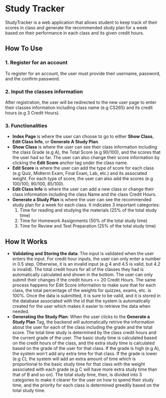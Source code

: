 # Study Tracker
StudyTracker is a web application that allows student to keep track of their scores in class and generate the recommended study plan for a week based on their performance in each class and its given credit hours.
## How To Use
### 1. Register for an account
To register for an account, the user must provide their username, password, and the confirm password.
### 2. Input the classes information
After registration, the user will be redirected to the new user page to enter their classes information including class name (e.g CS265) and its credit hours (e.g 3 Credit Hours).
### 3. Functionalities
  - **Index Page** is where the user can choose to go to either **Show Class**, **Edit Class Info**, or **Generate A Study Plan**.
  - **Show Class** is where the user can see their class information including the class Grade (e.g A), the Total Score (e.g 90/100), and        the scores that the user had so far. The user can also change their score information by clicking the **Edit Score** anchor tag          under the class name.
  - **Edit Score** is where the user can add the type of score for each class (e.g Quiz, Midterm Exam, Final Exam, Lab, etc.) and its            associated weight. For each type of score, the user can also add the scores (e.g 100/100, 90/100, 85/100). 
  - **Edit Class Info** is where the user can add a new class or change their class information including the class Name and the class          Credit Hours. 
  - **Generate a Study Plan** is where the user can see the recommended study plan for a week for each class. 
    It indicates 3 important categories:
     1. Time for reading and studying the materials (25% of the total study time)
     2. Time for Homework Assignments (50% of the total study time)
     3. Time for Review and Test Preparation (25% of the total study time)
## How It Works
  - **Validating and Storing the data**: The input is validated when the user enters the input. For credit hour inputs, the user     can only enter a number in 0.5 step. Otherwise, it is an invalid input (e.g 4 and 4.5 is valid, but 4.2 is invalid). The total         credit hours for all of the classes they had is automatically calculated and shown in the bottom. The user can only submit their           changes if the credit hours <= 20 Credit Hours. The same process happens for Edit Score information to make sure that for each class,       the total percentage of the weights for quizzes, exams, etc. is 100%. Once the data is submitted, it is sure to be valid, and it is         stored in the database associated with the id that the system is automatically created for the user which makes it  easier to retrieve       the data when needed.
  - **Generating the Study Plan**: When the user clicks to the **Generate a Study Plan** Tag, the backend will automatically retrive the       information about the user for each of the class including the grade and the total score. The total time study is determined by the         class credit hours and the current grade of the user. The basic study time is calculated based on the credit hours of the class, and       the extra study time is calculated based on the grade of the user for that class. If the grade is high (e.g A), the system won't add any extra time for that class. If the grade is lower (e.g C), the system will add an extra amount of time which is proportional to     the basic study time for that class with the weight associated with each grade (e.g C will have more extra study time than that of B and so on). The total     study time, then, is divided into 3 categories to make it clearer for the user on how to spend their study time, and the priority for each class is determined greedily     based on the total study time. 
